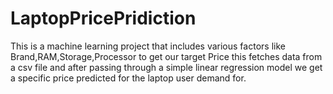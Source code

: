 # LaptopPricePridiction
This is a machine learning project that includes various factors like Brand,RAM,Storage,Processor to get our target Price this fetches data from a csv file and after passing through a simple linear regression model we get a specific price predicted for the laptop user demand for.
